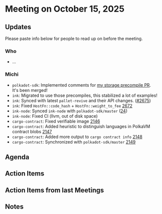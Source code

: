 # Meeting on October 15, 2025

## Updates
Please paste info below for people to read up on before the meeting.

### Who
- ...

### Michi
- `polkadot-sdk`: Implemented comments for [my storage precompile PR](https://github.com/paritytech/polkadot-sdk/pull/9603). It's been merged!
- `ink`: Migrated to use those precompiles, this stabilized a lot of examples!
- `ink`: Synced with latest `pallet-revive` and their API changes. ([#2675](https://github.com/use-ink/ink/pull/2675))
- `ink`: Fixed `HostFn::code_hash` + `HostFn::weight_to_fee` [2672](https://github.com/use-ink/ink/pull/2672)
- `ink-node`: Synced `ink-node` with `polkadot-sdk/master` ([24](https://github.com/use-ink/ink-node/pull/24))
- `ink-node`: Fixed CI (llvm, out of disk space)
- `cargo-contract`: Fixed verifiable image [2146](https://github.com/use-ink/cargo-contract/pull/2146)
- `cargo-contract`: Added heuristic to distinguish languages in PolkaVM contract blobs [2147](https://github.com/use-ink/cargo-contract/pull/2147)
- `cargo-contract`: Added more output to `cargo contract info` [2148](https://github.com/use-ink/cargo-contract/pull/2148)
- `cargo-contract`: Synchronized with `polkadot-sdk/master` [2149](https://github.com/use-ink/cargo-contract/pull/2149)

## Agenda

## Action Items

## Action Items from last Meetings

## Notes

